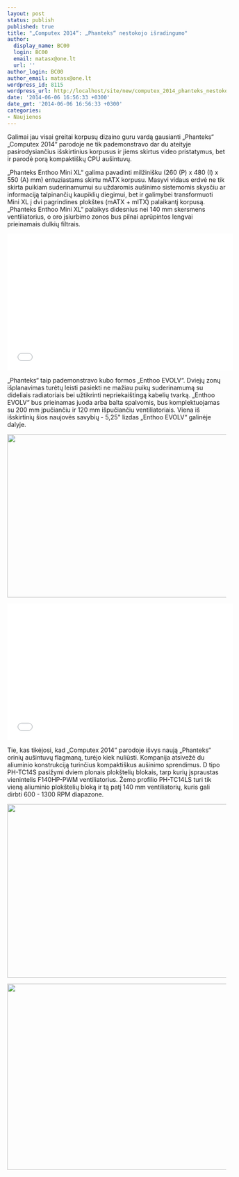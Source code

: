 ```yaml
---
layout: post
status: publish
published: true
title: "„Computex 2014“: „Phanteks“ nestokojo išradingumo"
author:
  display_name: BC00
  login: BC00
  email: matasx@one.lt
  url: ''
author_login: BC00
author_email: matasx@one.lt
wordpress_id: 8115
wordpress_url: http://localhost/site/new/computex_2014_phanteks_nestokojo_isradngumo/
date: '2014-06-06 16:56:33 +0300'
date_gmt: '2014-06-06 16:56:33 +0300'
categories:
- Naujienos
---
```

<p>
	Galimai jau visai greitai korpusų dizaino guru vardą gausianti &bdquo;Phanteks&ldquo; &bdquo;Computex 2014&ldquo; parodoje ne tik pademonstravo dar du ateityje pasirodysiančius i&scaron;skirtinius korpusus ir jiems skirtus video pristatymus, bet ir parodė porą kompakti&scaron;kų CPU au&scaron;intuvų.</p>
<p>
	&bdquo;Phanteks Enthoo Mini XL&ldquo; galima pavadinti milžini&scaron;ku (260 (P) x 480 (I) x 550 (A) mm) entuziastams skirtu mATX korpusu. Masyvi vidaus erdvė ne tik skirta puikiam suderinamumui su uždaromis au&scaron;inimo sistemomis skysčiu ar informaciją talpinančių kaupiklių diegimui, bet ir galimybei transformuoti Mini XL į dvi pagrindines plok&scaron;tes (mATX + mITX) palaikantį korpusą. &bdquo;Phanteks Enthoo Mini XL&ldquo; palaikys didesnius nei 140 mm skersmens ventiliatorius, o oro įsiurbimo zonos bus pilnai aprūpintos lengvai prieinamais dulkių filtrais.</p>
<p>
	<iframe allowfullscreen="" frameborder="0" height="315" src="//www.youtube.com/embed/r1nPVLuWFNo" width="520"></iframe></p>
<p>
	&bdquo;Phanteks&ldquo; taip pademonstravo kubo formos &bdquo;Enthoo EVOLV&ldquo;. Dviejų zonų i&scaron;planavimas turėtų leisti pasiekti ne mažiau puikų suderinamumą su dideliais radiatoriais bei užtikrinti nepriekai&scaron;tingą kabelių tvarką. &bdquo;Enthoo EVOLV&ldquo; bus prieinamas juoda arba balta spalvomis, bus komplektuojamas su 200 mm įpučiančiu ir 120 mm i&scaron;pučiančiu ventiliatoriais. Viena i&scaron; i&scaron;skirtinių &scaron;ios naujovės savybių - 5,25&quot; lizdas &bdquo;Enthoo EVOLV&ldquo; galinėje dalyje.</p>
<p>
	<a href="http://technews.lt/userfiles/133a.jpg"><img alt="" src="http://technews.lt/userfiles/133a.jpg" style="width: 520px; height: 376px;" /></a></p>
<p>
	<iframe allowfullscreen="" frameborder="0" height="315" src="//www.youtube.com/embed/y3m2DQmmTX4" width="520"></iframe></p>
<p>
	Tie, kas tikėjosi, kad &bdquo;Computex 2014&ldquo; parodoje i&scaron;vys naują &bdquo;Phanteks&ldquo; orinių au&scaron;intuvų flagmaną, turėjo kiek nuliūsti. Kompanija atsivežė du aliuminio konstrukciją turinčius kompakti&scaron;kus au&scaron;inimo sprendimus. D tipo PH-TC14S pasižymi dviem plonais plok&scaron;telių blokais, tarp kurių įspraustas vienintelis F140HP-PWM ventiliatorius. Žemo profilio PH-TC14LS turi tik vieną aliuminio plok&scaron;telių bloką ir tą patį 140 mm ventiliatorių, kuris gali dirbti 600 - 1300 RPM diapazone.</p>
<p>
	<a href="http://technews.lt/userfiles/132a.jpg"><img alt="" src="http://technews.lt/userfiles/132a.jpg" style="width: 520px; height: 400px;" /></a></p>
<p>
	<a href="http://technews.lt/userfiles/132b.jpg"><img alt="" src="http://technews.lt/userfiles/132b.jpg" style="width: 520px; height: 429px;" /></a></p>
